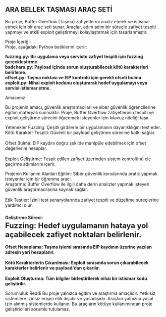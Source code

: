 ## ARA BELLEK TAŞMASI ARAÇ SETİ
Bu proje, Buffer Overflow (Taşma) zafiyetlerini analiz etmek ve istismar etmek için bir araç seti sunar. Araçlar, adım adım bir süreçle zafiyet tespiti yapmayı ve etkili exploit geliştirmeyi kolaylaştırmak için tasarlanmıştır.

Proje İçeriği:
<br> Proje, aşağıdaki Python betiklerini içerir: <br>

**fuzzing.py: Bir uygulama veya serviste zafiyet tespiti için fuzzing gerçekleştirme.**
**<br> badchars.py: Payload içinde sorun oluşturabilecek kötü karakterleri belirleme. <br>**
**offset.py: Taşma noktası ve EIP kontrolü için gerekli ofseti bulma.**
**<br> exploit.py: Nihai exploit kodunu oluşturarak hedef uygulamayı veya servisi istismar etme. <br>**

Amacımız

Bu projenin amacı, güvenlik araştırmacıları ve siber güvenlik öğrencilerine eğitim materyali sunmaktır. Proje, Buffer Overflow zafiyetlerinin tespiti ve exploit geliştirme sürecini öğrenmek isteyenler için kılavuz niteliği taşır.

Yetenekler
Fuzzing: Çeşitli girdilerle bir uygulamanın dayanıklılığını test eder.
<br>Kötü Karakter Tespiti: Güvenli bir payload geliştirme sürecine katkı sağlar.<br>
<br>Ofset Bulma: EIP kaydını doğru şekilde manipüle edebilmek için ofset değerlerini hesaplar.<br>
<br>Exploit Geliştirme: Tespit edilen zafiyet üzerinden sistem kontrolünü ele geçirme adımlarını içerir.<br>

Projenin Kullanım Alanları
Eğitim: Siber güvenlik konularında pratik yapmak isteyenler için bir öğrenme aracı.
<br>Araştırma: Buffer Overflow ile ilgili daha derin analizler yapmak isteyen güvenlik araştırmacılarına kaynak sağlar.<br>
<br>Etik Testler: İzinli test senaryolarında zafiyet tespiti ve düzeltme süreçlerine yardımcı olur.<br>

**Geliştirme Süreci:
<span style="font-size:24px"><br>Fuzzing: Hedef uygulamanın hataya yol açabilecek zafiyet noktaları belirlenir.<br></span>
<br>Ofset Hesaplama: Taşma işlemi sırasında EIP kaydının üzerine yazılan adresin yeri hesaplanır.<br>
<br>Kötü Karakterlerin Çıkarılması: Exploit sırasında sorun çıkarabilecek karakterler belirlenir ve payload'dan çıkarılır.<br>
<br>Exploit Oluşturma: Tüm bilgiler birleştirilerek nihai bir istismar kodu geliştirilir.<br>**


Sorumluluk Reddi
Bu proje yalnızca eğitim ve araştırma amaçlıdır. Yetkisiz sistemlere izinsiz erişim etik dışıdır ve yasadışıdır. Araçları yalnızca yasal izin alınmış sistemlerde kullanın. Bu araçların kötüye kullanımından proje geliştiricileri sorumlu tutulamaz.

